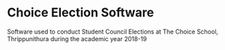 # Choice Election Software

Software used to conduct Student Council Elections at The Choice School, Thrippunithura during the academic year 2018-19